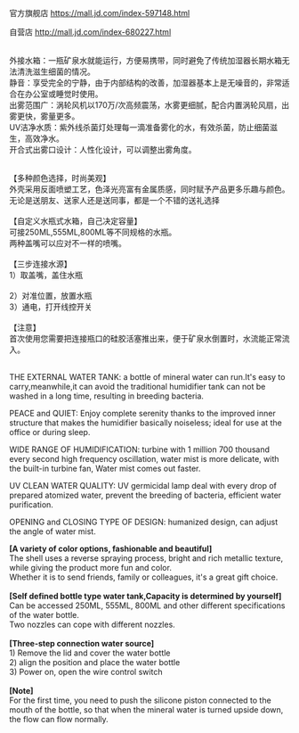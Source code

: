 官方旗舰店
https://mall.jd.com/index-597148.html

自营店
http://mall.jd.com/index-680227.html

<br>外接水箱：一瓶矿泉水就能运行，方便易携带，同时避免了传统加湿器长期水箱无法清洗滋生细菌的情况。
<br>静音：享受完全的宁静，由于内部结构的改善，加湿器基本上是无噪音的，非常适合在办公室或睡觉时使用。
<br>出雾范围广：涡轮风机以170万/次高频震荡，水雾更细腻，配合内置涡轮风扇，出雾更快，雾量更多。
<br>UV洁净水质：紫外线杀菌灯处理每一滴准备雾化的水，有效杀菌，防止细菌滋生，高效净水。
<br>开合式出雾口设计：人性化设计，可以调整出雾角度。

<br>【多种颜色选择，时尚美观】
<br>外壳采用反面喷塑工艺，色泽光亮富有金属质感，同时赋予产品更多乐趣与颜色。
<br>无论是送朋友、送家人还是送同事，都是一个不错的送礼选择
<br><br>【自定义水瓶式水箱，自己决定容量】
<br>可接250ML,555ML,800ML等不同规格的水瓶。
<br>两种盖嘴可以应对不一样的喷嘴。
<br><br>【三步连接水源】
<br>1）取盖嘴，盖住水瓶	
<br>2）对准位置，放置水瓶
<br>3）通电，打开线控开关
<br><br>【注意】
<br>首次使用您需要把连接瓶口的硅胶活塞推出来，便于矿泉水倒置时，水流能正常流入。
<br><br>

<p>THE EXTERNAL WATER TANK: a bottle of mineral water can run.It's easy to carry,meanwhile,it can avoid the traditional humidifier tank can not be washed in a long time, resulting in breeding bacteria.</p>

<p>PEACE and QUIET: Enjoy complete serenity thanks to the improved inner structure that makes the humidifier basically noiseless; ideal for use at the office or during sleep.</p>

<p>WIDE RANGE OF HUMIDIFICATION: turbine with 1 million 700 thousand every second high frequency oscillation, water mist is more delicate, with the built-in turbine fan, Water mist comes out faster.</p>

<p>UV CLEAN WATER QUALITY: UV germicidal lamp deal with every drop of prepared atomized water, prevent the breeding of bacteria, efficient water purification.</p>

<p>OPENING and CLOSING TYPE OF DESIGN: humanized design, can adjust the angle of water mist.</p>


<b>[A variety of color options, fashionable and beautiful]</b>
<br />The shell uses a reverse spraying process, bright and rich metallic texture, while giving the product more fun and color.
<br />Whether it is to send friends, family or colleagues, it's a great gift choice.
<br />
<br /><b>[Self defined bottle type water tank,Capacity is determined by yourself]</b>
<br />Can be accessed 250ML, 555ML, 800ML and other different specifications of the water bottle.
<br />Two nozzles can cope with different nozzles.
<br />
<br /><b>[Three-step connection water source]</b>
<br />1) Remove the lid and cover the water bottle
<br />2) align the position and place the water bottle
<br />3) Power on, open the wire control switch
<br />
<br /><b>[Note]</b>
<br />For the first time, you need to push the silicone piston connected to the mouth of the bottle, so that when the mineral water is turned upside down, the flow can flow normally.
